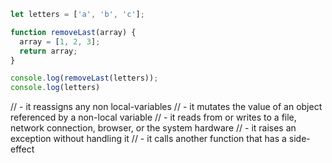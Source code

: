 

```javascript
let letters = ['a', 'b', 'c'];

function removeLast(array) {
  array = [1, 2, 3];
  return array;
}

console.log(removeLast(letters));
console.log(letters)
```

  

// - it reassigns any non local-variables
// - it mutates the value of an object referenced by a non-local variable
// - it reads from or writes to a file, network connection, browser, or the system hardware
// - it raises an exception without handling it
// - it calls another function that has a side-effect